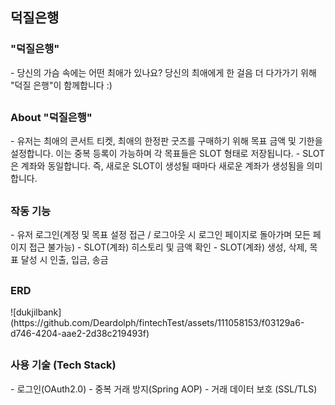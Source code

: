 ## 덕질은행

<h3> "덕질은행" </h3>
- 당신의 가슴 속에는 어떤 최애가 있나요? 당신의 최애에게 한 걸음 더 다가가기 위해 "덕질 은행"이 함께합니다 :)

##
<h3> About "덕질은행" </h3>
- 유저는 최애의 콘서트 티켓, 최애의 한정판 굿즈를 구매하기 위해 목표 금액 및 기한을 설정합니다. 이는 중복 등록이 가능하며 각 목표들은 SLOT 형태로 저장됩니다.
- SLOT 은 계좌와 동일합니다. 즉, 새로운 SLOT이 생성될 때마다 새로운 계좌가 생성됨을 의미합니다. 

##
<h3> 작동 기능 </h3>
- 유저 로그인(계정 및 목표 설정 접근 / 로그아웃 시 로그인 페이지로 돌아가며 모든 페이지 접근 불가능)
- SLOT(계좌) 히스토리 및 금액 확인
- SLOT(계좌) 생성, 삭제, 목표 달성 시 인출, 입금, 송금

##
<h3> ERD </h3>
![dukjilbank](https://github.com/Deardolph/fintechTest/assets/111058153/f03129a6-d746-4204-aae2-2d38c219493f)

##        
<h3> 사용 기술 (Tech Stack) </h3>
- 로그인(OAuth2.0)
- 중복 거래 방지(Spring AOP)  
- 거래 데이터 보호 (SSL/TLS)


